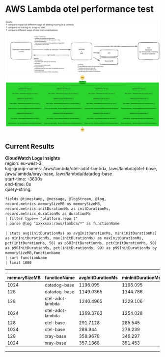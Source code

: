 # AWS Lambda otel performance test

![](./overview.svg)
![step function graph](stepfunctions_graph.png)

## Current Results

**CloudWatch Logs Insights**  
region: eu-west-3  
log-group-names: /aws/lambda/otel-adot-lambda, /aws/lambda/otel-base, /aws/lambda/xray-base, /aws/lambda/datadog-base  
start-time: -3600s  
end-time: 0s  
query-string:

```
fields @timestamp, @message, @logStream, @log, record.metrics.memorySizeMB as memorySizeMB, record.metrics.initDurationMs as initDurationMs, record.metrics.durationMs as durationMs
| filter type== "platform.report"
| parse @log "xxxxxxx:/aws/lambda/*" as functionName

| stats avg(initDurationMs) as avgInitDurationMs, min(initDurationMs) as minInitDurationMs, max(initDurationMs) as maxInitDurationMs, pct(initDurationMs, 50) as p50InitDurationMs, pct(initDurationMs, 90) as p90InitDurationMs, pct(initDurationMs, 99) as p99InitDurationMs by memorySizeMB,functionName
| sort functionName
| limit 1000
```

---

| memorySizeMB | functionName     | avgInitDurationMs | minInitDurationMs | maxInitDurationMs | p50InitDurationMs | p90InitDurationMs | p99InitDurationMs |
| ------------ | ---------------- | ----------------- | ----------------- | ----------------- | ----------------- | ----------------- | ----------------- |
| 1024         | datadog-base     | 1196.095          | 1196.095          | 1196.095          | 1196.095          | 1196.095          | 1196.095          |
| 128          | datadog-base     | 1149.0365         | 1144.786          | 1153.287          | 1144.786          | 1153.287          | 1153.287          |
| 128          | otel-adot-lambda | 1240.4965         | 1229.106          | 1254.003          | 1239.175          | 1254.003          | 1254.003          |
| 1024         | otel-adot-lambda | 1269.3763         | 1254.028          | 1294.631          | 1263              | 1294.631          | 1294.631          |
| 128          | otel-base        | 291.7128          | 285.545           | 295.461           | 292.711           | 295.461           | 295.461           |
| 1024         | otel-base        | 286.944           | 279.239           | 293.448           | 285.383           | 293.448           | 293.448           |
| 128          | xray-base        | 358.9678          | 346.297           | 373.125           | 358.028           | 373.125           | 373.125           |
| 1024         | xray-base        | 357.1368          | 351.453           | 366.086           | 353.459           | 366.086           | 366.086           |

---
